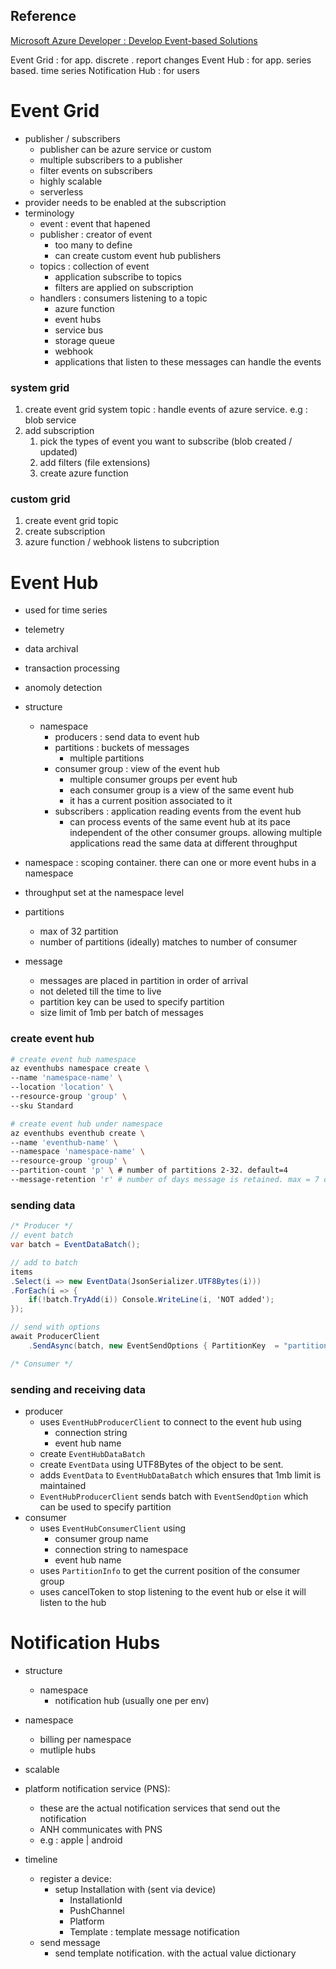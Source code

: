 ## Reference 
[Microsoft Azure Developer : Develop Event-based Solutions](https://app.pluralsight.com/library/courses/microsoft-azure-developer-develop-event-based-solutions/table-of-contents)

Event Grid : for app. discrete . report changes
Event Hub : for app. series based. time series
Notification Hub : for users

# Event Grid
- publisher / subscribers
    - publisher can be azure service or custom
    - multiple subscribers to a publisher
    - filter events on subscribers
    - highly scalable
    - serverless
- provider needs to be enabled at the subscription
- terminology
    - event : event that hapened
    - publisher : creator of event
        - too many to define
        - can create custom event hub publishers
    - topics : collection of event
        - application subscribe to topics
        - filters are applied on subscription
    - handlers : consumers listening to a topic
        - azure function
        - event hubs
        - service bus
        - storage queue
        - webhook
        - applications that listen to these messages can handle the events

### system grid
1. create event grid system topic : handle events of azure service. e.g : blob service    
2. add subscription
    1. pick the types of event you want to subscribe (blob created / updated)
    2. add filters (file extensions)
    3. create azure function

### custom grid
1. create event grid topic
2. create subscription
3. azure function / webhook listens to subcription  

# Event Hub

- used for time series
- telemetry
- data archival
- transaction processing  
- anomoly detection

- structure
    - namespace
        - producers : send data to event hub
        - partitions : buckets of messages
            - multiple partitions
        - consumer group : view of the event hub
            - multiple consumer groups per event hub
            - each consumer group is a view of the same event hub
            - it has a current position associated to it
        - subscribers : application reading events from the event hub
            - can process events of the same event hub at its pace independent of the other consumer groups. allowing multiple applications read the same data at different throughput 
- namespace : scoping container. there can one or more event hubs in a namespace
- throughput set at the namespace level
- partitions 
    - max of 32 partition
    - number of partitions (ideally) matches to number of consumer
- message
    - messages are placed in partition in order of arrival
    - not deleted till the time to live
    - partition key can be used to specify partition
    - size limit of 1mb per batch of messages

### create event hub
```bash
# create event hub namespace
az eventhubs namespace create \
--name 'namespace-name' \
--location 'location' \
--resource-group 'group' \
--sku Standard

# create event hub under namespace
az eventhubs eventhub create \
--name 'eventhub-name' \
--namespace 'namespace-name' \
--resource-group 'group' \
--partition-count 'p' \ # number of partitions 2-32. default=4
--message-retention 'r' # number of days message is retained. max = 7 days
```

### sending data

```c#
/* Producer */
// event batch
var batch = EventDataBatch();

// add to batch
items
.Select(i => new EventData(JsonSerializer.UTF8Bytes(i)))
.ForEach(i => {
    if(!batch.TryAdd(i)) Console.WriteLine(i, 'NOT added');
});

// send with options
await ProducerClient
    .SendAsync(batch, new EventSendOptions { PartitionKey  = "partition_01"});

/* Consumer */

```

### sending and receiving data
- producer
    - uses `EventHubProducerClient` to connect to the event hub using 
        -  connection string
        - event hub name
    - create `EventHubDataBatch`
    - create `EventData` using UTF8Bytes of the object to be sent.
    - adds `EventData` to `EventHubDataBatch` which ensures that 1mb limit is maintained
    - `EventHubProducerClient` sends batch with `EventSendOption` which can be used to specify partition
- consumer
    - uses `EventHubConsumerClient` using 
        - consumer group name
        - connection string to namespace
        - event hub name
    - uses `PartitionInfo` to get the current position of the consumer group
    - uses cancelToken to stop listening to the event hub or else it will listen to the hub

# Notification Hubs

- structure
    - namespace
        - notification hub (usually one per env)
- namespace
    - billing per namespace
    - mutliple hubs
- scalable
- platform notification service  (PNS): 
    - these are the actual notification services that send out the notification
    - ANH communicates with PNS
    - e.g : apple | android
    
- timeline
    - register a device:  
        - setup Installation with (sent via device)
            - InstallationId
            - PushChannel
            - Platform
            - Template : template message notification
    - send message
        - send template notification. with the actual value dictionary